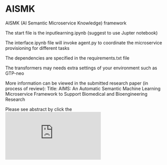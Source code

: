 # AISMK
AISMK (AI Semantic Microservice Knowledge) framework 

The start file is the inputlearning.ipynb (suggest to use Jupter notebook)

The interface.ipynb file will invoke agent.py to coordinate the microservice provisioning for different tasks

The dependencies are specified in the requirements.txt file

The transformers may needs extra settings of your environment such as GTP-neo

More information can be viewed in the submitted research paper (in process of review): 
Title: AIMS: An Automatic Semantic Machine Learning Microservice Framework to Support Biomedical and Bioengineering Research

Please see abstract by click the ![image](https://github.com/semanticmachinelearning/AISMK/blob/main/submitwork.pdf)

